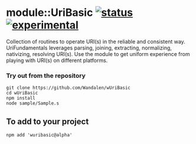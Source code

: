 # module::UriBasic [![status](https://github.com/Wandalen/wUriBasic/workflows/publish/badge.svg)](https://github.com/Wandalen/wUriBasic/actions?query=workflow%3Apublish) [![experimental](https://img.shields.io/badge/stability-experimental-orange.svg)](https://github.com/emersion/stability-badges#experimental)

Collection of routines to operate URI(s) in the reliable and consistent way. UriFundamentals leverages parsing, joining, extracting, normalizing, nativizing, resolving URI(s). Use the module to get uniform experience from playing with URI(s) on different platforms.

### Try out from the repository
```
git clone https://github.com/Wandalen/wUriBasic
cd wUriBasic
npm install
node sample/Sample.s
```

## To add to your project
```
npm add 'wuribasic@alpha'
```





















































































































